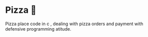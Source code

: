 # Pizza 🍕
Pizza place code in c , 
dealing with pizza orders and payment with defensive programming atitude.
